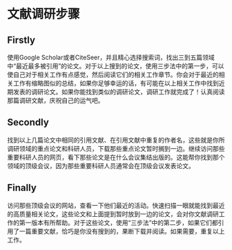 # 文献调研步骤

## Firstly

使用Google Scholar或者CiteSeer，并且精心选择搜索词，找出三到五篇领域中“最近最多被引用”的论文。对于以上搜到的论文，使用三步法中的第一步，可以使自己对于相关工作有点感觉，然后阅读它们的相关工作章节。你会对于最近的相关工作有缩略图似的总结，如果你足够幸运的话，有可能在以上相关工作中找到近期发表的调研论文。如果你能找到类似的调研论文，调研工作就完成了！认真阅读那篇调研文献，庆祝自己的运气吧。

## Secondly

找到以上几篇论文中相同的引用文献、在引用文献中重复的作者名，这些就是你所调研领域的重点论文和科研人员，下载那些重点论文暂时搁到一边。继续访问那些重要科研人员的网页，看下那些论文是在什么会议集结出版的。这能帮你找到那个领域的顶级会议，因为那些重要科研人员通常会在顶级会议发表论文。

## Finally

访问那些顶级会议的网站，查看一下他们最近的活动。快速扫描一眼就能找到最近的高质量相关论文，这些论文和上面提到暂时放到一边的论文，会对你文献调研工作的第一版本有所帮助。对于这些论文，使用“三步法”中的第二步，如果它们都引用了一篇重要文献，恰巧是你没有搜到的，果断下载并阅读。如果需要，重复以上工作。


